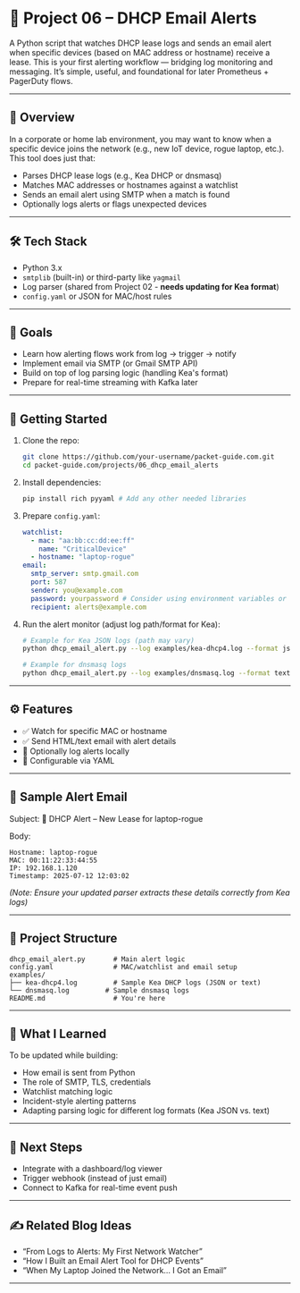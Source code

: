 # 📘 Project 06 – DHCP Email Alerts

A Python script that watches DHCP lease logs and sends an email alert when specific devices (based on MAC address or hostname) receive a lease. This is your first alerting workflow — bridging log monitoring and messaging. It’s simple, useful, and foundational for later Prometheus + PagerDuty flows.

---

## 🧭 Overview

In a corporate or home lab environment, you may want to know when a specific device joins the network (e.g., new IoT device, rogue laptop, etc.). This tool does just that:

- Parses DHCP lease logs (e.g., Kea DHCP or dnsmasq)
- Matches MAC addresses or hostnames against a watchlist
- Sends an email alert using SMTP when a match is found
- Optionally logs alerts or flags unexpected devices

---

## 🛠 Tech Stack

- Python 3.x
- `smtplib` (built-in) or third-party like `yagmail`
- Log parser (shared from Project 02 - **needs updating for Kea format**)
- `config.yaml` or JSON for MAC/host rules

---

## 🎯 Goals

- Learn how alerting flows work from log → trigger → notify
- Implement email via SMTP (or Gmail SMTP API)
- Build on top of log parsing logic (handling Kea's format)
- Prepare for real-time streaming with Kafka later

---

## 🚀 Getting Started

1.  Clone the repo:
    ```bash
    git clone https://github.com/your-username/packet-guide.com.git
    cd packet-guide.com/projects/06_dhcp_email_alerts
    ```
2.  Install dependencies:
    ```bash
    pip install rich pyyaml # Add any other needed libraries
    ```
3.  Prepare `config.yaml`:
    ```yaml
    watchlist:
      - mac: "aa:bb:cc:dd:ee:ff"
        name: "CriticalDevice"
      - hostname: "laptop-rogue"
    email:
      smtp_server: smtp.gmail.com
      port: 587
      sender: you@example.com
      password: yourpassword # Consider using environment variables or secrets management
      recipient: alerts@example.com
    ```
4.  Run the alert monitor (adjust log path/format for Kea):

    ```bash
    # Example for Kea JSON logs (path may vary)
    python dhcp_email_alert.py --log examples/kea-dhcp4.log --format json

    # Example for dnsmasq logs
    python dhcp_email_alert.py --log examples/dnsmasq.log --format text
    ```

---

## ⚙️ Features

- ✅ Watch for specific MAC or hostname
- ✅ Send HTML/text email with alert details
- 🔄 Optionally log alerts locally
- 🔐 Configurable via YAML

---

## 🧪 Sample Alert Email

Subject: 🚨 DHCP Alert – New Lease for laptop-rogue

Body:

```
Hostname: laptop-rogue
MAC: 00:11:22:33:44:55
IP: 192.168.1.120
Timestamp: 2025-07-12 12:03:02
```

_(Note: Ensure your updated parser extracts these details correctly from Kea logs)_

---

## 📂 Project Structure

```
dhcp_email_alert.py       # Main alert logic
config.yaml               # MAC/watchlist and email setup
examples/
├── kea-dhcp4.log         # Sample Kea DHCP logs (JSON or text)
└── dnsmasq.log         # Sample dnsmasq logs
README.md                 # You're here
```

---

## 🧠 What I Learned

To be updated while building:

- How email is sent from Python
- The role of SMTP, TLS, credentials
- Watchlist matching logic
- Incident-style alerting patterns
- Adapting parsing logic for different log formats (Kea JSON vs. text)

---

## 🔁 Next Steps

- Integrate with a dashboard/log viewer
- Trigger webhook (instead of just email)
- Connect to Kafka for real-time event push

---

## ✍️ Related Blog Ideas

- “From Logs to Alerts: My First Network Watcher”
- “How I Built an Email Alert Tool for DHCP Events”
- “When My Laptop Joined the Network… I Got an Email”

---

